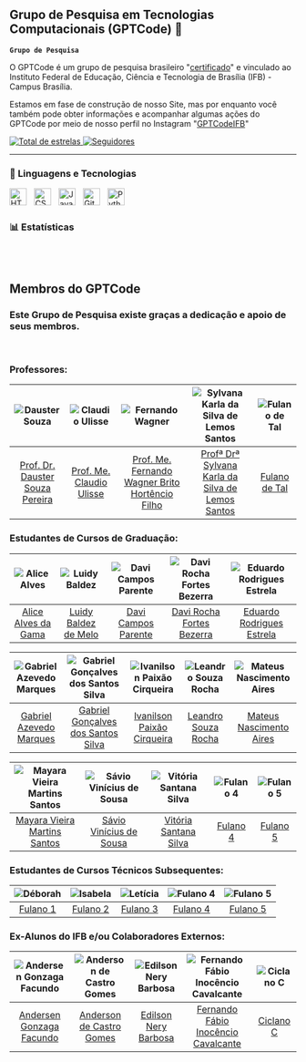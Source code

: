## Grupo de Pesquisa em Tecnologias Computacionais (GPTCode) 👋

**`Grupo de Pesquisa`**

O GPTCode é um grupo de pesquisa brasileiro "[certificado](http://dgp.cnpq.br/dgp/espelhogrupo/6357808047600163)" e vinculado ao Instituto Federal de Educação, Ciência e Tecnologia de Brasília (IFB) - Campus Brasília. 

Estamos em fase de construção de nosso Site, mas por enquanto você também pode obter informações e acompanhar algumas ações do GPTCode por meio de nosso perfil no Instagram "[GPTCodeIFB](https://www.instagram.com/gptcodeifb/)"

<p align="left">
    <a href="https://github.com/gptcodeifb?tab=repositories&sort=stargazers">
        <img 
            alt="Total de estrelas" 
            title="Total de estrelas GitHub" 
            src="https://custom-icon-badges.demolab.com/github/stars/gptcodeifb?color=55960c&style=for-the-badge&labelColor=488207&logo=star&label=estrelas"
        />
    </a>
    <a href="https://github.com/gptcodeifb?tab=followers">
        <img 
            alt="Seguidores" 
            title="Me siga no GitHub" 
            src="https://custom-icon-badges.demolab.com/github/followers/gptcodeifb?color=236ad3&labelColor=1155ba&style=for-the-badge&logo=github&label=Seguidores&logoColor=white"
        />
    </a>
</p>

---

### 🤖 Linguagens e Tecnologias

<img 
    align="left" 
    alt="HTML"
    title="HTML" 
    width="30px" 
    style="padding-right: 10px;" 
    src="https://cdn.jsdelivr.net/gh/devicons/devicon@latest/icons/html5/html5-original.svg" 
/>
<img 
    align="left" 
    alt="CSS" 
    title="CSS"
    width="30px" 
    style="padding-right: 10px;" 
    src="https://cdn.jsdelivr.net/gh/devicons/devicon@latest/icons/css3/css3-original.svg" 
/>
<img 
    align="left" 
    alt="JavaScript" 
    title="JavaScript"
    width="30px" 
    style="padding-right: 10px;" 
    src="https://cdn.jsdelivr.net/gh/devicons/devicon@latest/icons/javascript/javascript-original.svg" 
/>
<img 
    align="left" 
    alt="Git" 
    title="Git"
    width="30px" 
    style="padding-right: 10px;" 
    src="https://cdn.jsdelivr.net/gh/devicons/devicon@latest/icons/git/git-original.svg" 
/>
<img 
    align="left" 
    alt="Python" 
    title="Python"
    width="30px" 
    style="padding-right: 10px;" 
    src="https://cdn.jsdelivr.net/gh/devicons/devicon@latest/icons/python/python-original.svg" 
/>

<br/>
<br/>

### 📊 Estatísticas

<p>


</p>

<br/>
<br/>

## Membros do GPTCode

### Este Grupo de Pesquisa existe graças a dedicação e apoio de seus membros.

<br/>

### Professores:

| ![Dauster Souza](https://avatars.githubusercontent.com/u/148724441?v=4) | ![Claudio Ulisse](https://avatars.githubusercontent.com/u/5414440?v=4) | ![Fernando Wagner](xx) | ![Sylvana Karla da Silva de Lemos Santos](xx) | ![Fulano de Tal](xxxx) |
|:---:|:---:|:---:|:---:|:---:|
| [Prof. Dr. Dauster Souza Pereira](https://github.com/daustersp) | [Prof. Me. Claudio Ulisse](https://github.com/claulis/) | [Prof. Me. Fernando Wagner Brito Hortêncio Filho](https://github.com/daustersp) | [Profª Drª Sylvana Karla da Silva de Lemos Santos](https://github.com/daustersp) | [Fulano de Tal](https://github.com/daustersp) |
     

### Estudantes de Cursos de Graduação:
| ![Alice Alves](https://avatars.githubusercontent.com/u/145937615?v=4) | ![Luidy Baldez](https://avatars.githubusercontent.com/u/144949301?v=4) | ![Davi Campos Parente](https://avatars.githubusercontent.com/u/132585581?v=4) | ![Davi Rocha Fortes Bezerra](https://avatars.githubusercontent.com/u/163659635?v=4) | ![Eduardo Rodrigues Estrela](https://avatars.githubusercontent.com/u/80110410?v=4) |
|:---:|:---:|:---:|:---:|:---:|
| [Alice Alves da Gama](https://github.com/AliceAlvesG) | [Luidy Baldez de Melo](https://github.com/lBALDEZl) | [Davi Campos Parente](https://github.com/DaviParente10) | [Davi Rocha Fortes Bezerra](https://github.com/davirfb) | [Eduardo Rodrigues Estrela](https://github.com/EduardoStarZ) |

| ![Gabriel Azevedo Marques](https://avatars.githubusercontent.com/u/230431728?v=4) | ![Gabriel Gonçalves dos Santos Silva](https://avatars.githubusercontent.com/u/230431728?v=4) | ![Ivanilson Paixão Cirqueira](https://avatars.githubusercontent.com/u/143647580?v=4) | ![Leandro Souza Rocha](https://avatars.githubusercontent.com/u/230431728?v=4) | ![Mateus Nascimento Aires](https://avatars.githubusercontent.com/u/230431728?v=4) |
|:---:|:---:|:---:|:---:|:---:|
| [Gabriel Azevedo Marques](https://github.com/daustersp) | [Gabriel Gonçalves dos Santos Silva](https://github.com/daustersp) | [Ivanilson Paixão Cirqueira](https://github.com/ivanilsonstfler) | [Leandro Souza Rocha](https://github.com/daustersp) | [Mateus Nascimento Aires](https://github.com/daustersp) |

| ![Mayara Vieira Martins Santos](https://avatars.githubusercontent.com/u/153861782?v=4) | ![Sávio Vinícius de Sousa](https://avatars.githubusercontent.com/u/230431728?v=4) | ![Vitória Santana Silva](https://avatars.githubusercontent.com/u/143649633?v=4) | ![Fulano 4](https://avatars.githubusercontent.com/u/230431728?v=4) | ![Fulano 5](https://avatars.githubusercontent.com/u/230431728?v=4) |
|:---:|:---:|:---:|:---:|:---:|
| [Mayara Vieira Martins Santos](https://github.com/MayaraVieiraa) | [Sávio Vinícius de Sousa](https://github.com/daustersp) | [Vitória Santana Silva](https://github.com/VII-Z) | [Fulano 4](https://github.com/daustersp) | [Fulano 5](https://github.com/daustersp) |


### Estudantes de Cursos Técnicos Subsequentes:
| ![Déborah](https://avatars.githubusercontent.com/u/230431728?v=4) | ![Isabela](https://avatars.githubusercontent.com/u/230431728?v=4) | ![Letícia](https://avatars.githubusercontent.com/u/230431728?v=4) | ![Fulano 4](https://avatars.githubusercontent.com/u/230431728?v=4) | ![Fulano 5](https://avatars.githubusercontent.com/u/230431728?v=4) |
|:---:|:---:|:---:|:---:|:---:|
| [Fulano 1](https://github.com/daustersp) | [Fulano 2](https://github.com/daustersp) | [Fulano 3](https://github.com/daustersp) | [Fulano 4](https://github.com/daustersp) | [Fulano 5](https://github.com/daustersp) |


### Ex-Alunos do IFB e/ou Colaboradores Externos:
| ![Andersen Gonzaga Facundo](https://avatars.githubusercontent.com/u/230431728?v=4) | ![Anderson de Castro Gomes](https://avatars.githubusercontent.com/u/230431728?v=4) | ![Edilson Nery Barbosa](https://avatars.githubusercontent.com/u/230431728?v=4) | ![Fernando Fábio Inocêncio Cavalcante](https://avatars.githubusercontent.com/u/161374485?v=4) | ![Ciclano C](https://avatars.githubusercontent.com/u/230431728?v=4) |
|:---:|:---:|:---:|:---:|:---:|
| [Andersen Gonzaga Facundo](https://github.com/daustersp) | [Anderson de Castro Gomes](https://github.com/daustersp) | [Edilson Nery Barbosa](https://github.com/daustersp) | [Fernando Fábio Inocêncio Cavalcante](https://github.com/FernandoFIC) | [Ciclano C](https://github.com/daustersp) |

